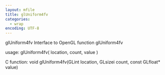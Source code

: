 ```yaml
---
layout: mfile
title: glUniform4fv
categories:
  - wrap
encoding: UTF-8
---
```


glUniform4fv  Interface to OpenGL function glUniform4fv

usage:  glUniform4fv( location, count, value )

C function:  void glUniform4fv(GLint location, GLsizei count, const GLfloat\* value)